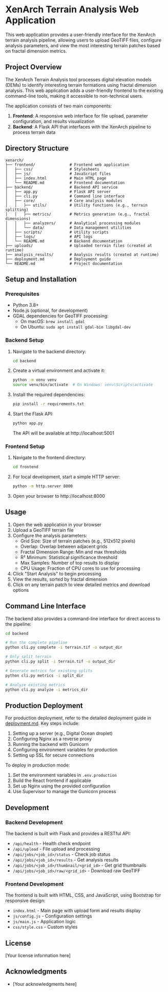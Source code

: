 # XenArch Terrain Analysis Web Application

This web application provides a user-friendly interface for the XenArch terrain analysis pipeline, allowing users to upload GeoTIFF files, configure analysis parameters, and view the most interesting terrain patches based on fractal dimension metrics.

## Project Overview

The XenArch Terrain Analysis tool processes digital elevation models (DEMs) to identify interesting terrain formations using fractal dimension analysis. This web application adds a user-friendly frontend to the existing command-line tools, making it accessible to non-technical users.

The application consists of two main components:
1. **Frontend**: A responsive web interface for file upload, parameter configuration, and results visualization
2. **Backend**: A Flask API that interfaces with the XenArch pipeline to process terrain data

## Directory Structure

```
xenarch/
├── frontend/               # Frontend web application
│   ├── css/                # Stylesheets
│   ├── js/                 # JavaScript files
│   ├── index.html          # Main HTML page
│   └── README.md           # Frontend documentation
├── backend/                # Backend API service
│   ├── app.py              # Flask API server
│   ├── cli.py              # Command line interface
│   ├── core/               # Core analysis modules
│   │   ├── utils/          # Utility functions (e.g., terrain splitting)
│   │   ├── metrics/        # Metrics generation (e.g., fractal dimensions)
│   │   ├── analyzers/      # Analytical processing modules
│   │   └── data/           # Data management utilities
│   ├── scripts/            # Utility scripts
│   ├── logs/               # API logs
│   └── README.md           # Backend documentation
├── uploads/                # Uploaded terrain files (created at runtime)
├── analysis_results/       # Analysis results (created at runtime)
├── deployment.md           # Deployment guide
└── README.md               # Project documentation
```

## Setup and Installation

### Prerequisites

- Python 3.8+
- Node.js (optional, for development)
- GDAL dependencies for GeoTIFF processing:
  - On macOS: `brew install gdal`
  - On Ubuntu: `sudo apt install gdal-bin libgdal-dev`

### Backend Setup

1. Navigate to the backend directory:
   ```bash
   cd backend
   ```

2. Create a virtual environment and activate it:
   ```bash
   python -m venv venv
   source venv/bin/activate  # On Windows: venv\Scripts\activate
   ```

3. Install the required dependencies:
   ```bash
   pip install -r requirements.txt
   ```

4. Start the Flask API:
   ```bash
   python app.py
   ```

   The API will be available at http://localhost:5001

### Frontend Setup

1. Navigate to the frontend directory:
   ```bash
   cd frontend
   ```

2. For local development, start a simple HTTP server:
   ```bash
   python -m http.server 8000
   ```

3. Open your browser to http://localhost:8000

## Usage

1. Open the web application in your browser
2. Upload a GeoTIFF terrain file
3. Configure the analysis parameters:
   - Grid Size: Size of terrain patches (e.g., 512x512 pixels)
   - Overlap: Overlap between adjacent grids
   - Fractal Dimension Range: Min and max thresholds
   - R² Minimum: Statistical significance threshold
   - Max Samples: Number of top results to display
   - CPU Usage: Fraction of CPU cores to use for processing
4. Click "Start Analysis" to begin processing
5. View the results, sorted by fractal dimension
6. Click on any terrain patch to view detailed metrics and download options

## Command Line Interface

The backend also provides a command-line interface for direct access to the pipeline:

```bash
cd backend

# Run the complete pipeline
python cli.py complete -i terrain.tif -o output_dir

# Only split terrain
python cli.py split -i terrain.tif -o output_dir

# Generate metrics for existing splits
python cli.py metrics -i split_dir

# Analyze existing metrics
python cli.py analyze -i metrics_dir
```

## Production Deployment

For production deployment, refer to the detailed deployment guide in [deployment.md](deployment.md). Key steps include:

1. Setting up a server (e.g., Digital Ocean droplet)
2. Configuring Nginx as a reverse proxy
3. Running the backend with Gunicorn
4. Configuring environment variables for production
5. Setting up SSL for secure connections

To deploy in production mode:

1. Set the environment variables in `.env.production`
2. Build the React frontend if applicable
3. Set up Nginx using the provided configuration
4. Use Supervisor to manage the Gunicorn process

## Development

### Backend Development

The backend is built with Flask and provides a RESTful API:

- `/api/health` - Health check endpoint
- `/api/upload` - File upload and processing
- `/api/jobs/<job_id>/status` - Check job status
- `/api/jobs/<job_id>/results` - Get analysis results
- `/api/jobs/<job_id>/thumbnail/<grid_id>` - Get grid thumbnails
- `/api/jobs/<job_id>/raw/<grid_id>` - Download raw GeoTIFF

### Frontend Development

The frontend is built with HTML, CSS, and JavaScript, using Bootstrap for responsive design:

- `index.html` - Main page with upload form and results display
- `js/config.js` - Configuration settings
- `js/main.js` - Application logic
- `css/style.css` - Custom styles

## License

[Your license information here]

## Acknowledgments

- [Your acknowledgments here]
